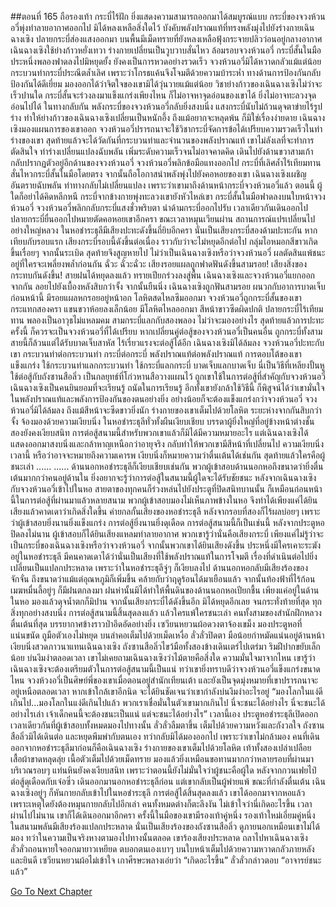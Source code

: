 ##ตอนที่ 165 ถือรองเท้า
กระบี่ไร้ฝัก ยิ่งแสดงความสามารถออกมาได้สมบูรณ์แบบ
กระบี่ของจวงห้วนอวี่พุ่งทำลายอากาศออกไป มิได้หลงเหลือสิ่งใดไว้ บังคับพลังปราณแท้ที่ทรงพลังมุ่งไปยังร่างกายเฉินฉางเซิง ปลายกระบี่ส่องแสงออกมา
บนพื้นมีเม็ดทรายที่ยังหลงเหลือฟุ้งกระจายปลิวว่อนอยู่กลางอากาศ
เฉินฉางเซิงใช้ย่างก้าวหยั่งเทวา ร่างกายเปลี่ยนเป็นวูบวาบสั่นไหว ล้อมรอบจวงห้วนอวี่ กระบี่สั้นในมือประหนึ่งพลองฟาดลงไปมิหยุดยั้ง
ยังคงเป็นการหวดอย่างรวดเร็ว
จวงห้วนอวี่มิได้หวาดกลัวแม้แต่น้อย กระบวนท่ากระบี่ประณีตล้ำเลิศ เพราะว่าโกรธแค้นจึงโจมตีด้วยความบ้าระห่ำ ทางด้านการป้องกันกลับป้องกันได้ดีเยี่ยม มองออกได้ว่าจิตใจของเขามิได้วุ่นวายแม้แต่น้อย
วิชาย่างก้าวของเฉินฉางเซิงไม่ว่าจะเร็วปานใด กระบี่สั้นจะร่วงลงมาแข็งแกร่งเพียงไหน ก็ไม่อาจหาจุดอ่อนของเขาได้ ยิ่งไม่อาจทะลวงจุดอ่อนไปได้ ในทางกลับกัน พลังกระบี่ของจวงห้วนอวี่กลับยิ่งสงบนิ่ง แสงกระบี่นับไม่ถ้วนดุจตาข่ายไร้รูปร่าง ทำให้ย่างก้าวของเฉินฉางเซิงเปลี่ยนเป็นหนักอึ้ง ถึงแม้อยากจะหลุดพ้น ก็มิใช่เรื่องง่ายดาย
เฉินฉางเซิงมองแผนการของเขาออก จวงห้วนอวี่ปรารถนาจะใช้วิชากระบี่จัดการข้อได้เปรียบความรวดเร็วในท่าร่างของเขา สุดท้ายแล้วจะได้วัดกันที่กระบวนท่าและจำนวนของพลังปราณแท้ เขาไม่ลังเลที่จะทำการตัดสินใจ ท่าร่างเปลี่ยนแปลงฉับพลัน เพิ่มระดับความเร็วจนไม่อาจคาดคิด เดินไปยังด้านขวาสามเก้า กลับปรากฏตัวอยู่อีกด้านของจวงห้วนอวี่
จวงห้วนอวี่พลิกข้อมือแทงออกไป กระบี่ที่เลิศล้ำไร้เทียมทาน สั่นไหวกระบี่สั้นในมือโดยตรง จากนั้นถือโอกาสนำพลังพุ่งไปยังคอหอยของเขา
เฉินฉางเซิงเผชิญอันตรายฉับพลัน ท่าทางกลับไม่เปลี่ยนแปลง เพราะว่าเขามาถึงด้านหน้ากระบี่จวงห้วนอวี่แล้ว
ตอนนี้ ผู้ใดก็อย่าได้คิดหลีกหนี
กระบี่จากข้างกายพุ่งทะลวงเขายังหัวไหล่เขา กระบี่สั้นในมือฟาดลงบนใบหน้าจวงห้วนอวี่
จวงห้วนอวี่พลิกกลับกระบี่แสงชั่วพริบตา นำด้ามกระบี่ออกไปรับ เวลาเดียวกันเดินออกไป ปลายกระบี่ยื่นออกไปหมายตัดคอหอยเขาอีกครา
ขณะเวลาหมุนเวียนผ่าน สถานการณ์แปรเปลี่ยนไปอย่างใหญ่หลวง
ในหอชำระธุลีมีเสียงปะทะดังขึ้นถี่ยิบอีกครา นั่นเป็นเสียงกระบี่สองด้ามปะทะกัน หากเทียบกับรอบแรก เสียงกระบี่รอบนี้ดังขึ้นต่อเนื่อง ราวกับว่าจะไม่หยุดอีกต่อไป กลุ่มไอหมอกสีขาวเกิดขึ้นเรื่อยๆ จากนั้นระเบิด สุดท้ายจึงสูญหายไป ไม่ว่าเป็นเฉินฉางเซิงหรือว่าจวงห้วนอวี่ ผลตัดสินแพ้ชนะอยู่ที่ใครจะเพลี่ยงพล้ำก่อนกัน
ฉั่วะ ฉั่วะฉั่วะ เสียงรอยแผลถูกฟาดฟันดังขึ้นสามรอย!
เสียงสิ่งของกระทบกันดังขึ้น!
สายฝนได้หยุดลงแล้ว ทรายเปียกร่วงลงสู่พื้น เฉินฉางเซิงและจวงห้วนอวี่แยกออกจากกัน ลอยไปยังเบื้องหลังสิบกว่าจั้ง จากนั้นยืนนิ่ง
เฉินฉางเซิงถูกฟันสามรอย ผนวกกับอาการบาดเจ็บก่อนหน้านี้ มีรอยแผลหกรอยอยู่หน้าอก โลหิตสดไหลซึมออกมา
จวงห้วนอวี่ถูกกระบี่สั้นของเขากระแทกสองครา แขนขวาห้อยลงเล็กน้อย มีโลหิตไหลออกมา สีหน้าขาวซีดผิดปกติ
ปลายกระบี่ไร้เทียมทาน พลองเป็นอาวุธไม่แหลมคม สามกระบี่แลกกับสองพลอง ไม่ว่าจะมองอย่างไร สุดท้ายแล้วการปะทะครั้งนี้ ก็ควรจะเป็นจวงห้วนอวี่ที่ได้เปรียบ
หากเปลี่ยนคู่ต่อสู้ของจวงห้วนอวี่เป็นคนอื่น ถูกกระบี่ทั้งสามสายนี้ก็ล้วนแต่ได้รับบาดเจ็บสาหัส ไร้เรี่ยวแรงจะต่อสู้ได้อีก
เฉินฉางเซิงมิได้ล้มลง
จวงห้วนอวี่ปะทะกับเขา กระบวนท่าต่อกระบวนท่า กระบี่ต่อกระบี่ พลังปราณแท้ต่อพลังปราณแท้ การตอบโต้ของเขาแข็งแกร่ง ใช้กระบวนท่าแลกกระบวนท่า ใช้กระบี่แลกกระบี่ บาดเจ็บแลกบาดเจ็บ
นี่เป็นวิธีที่เหลียงปั้นหูใช้ต่อสู้กับถังซานสือลิ่ว เป็นกลยุทธ์ที่โก่วหานสือวางแผนไว้
ถูกเขาใช้ในการต่อสู้ที่สำคัญกับจวงห้วนอวี่
เฉินฉางเซิงเป็นคนยินยอมที่จะเรียนรู้ ถนัดในการเรียนรู้ อีกทั้งเขายังกล้าใช้วิธีนี้ ก็พิสูจน์ได้ว่าเขามั่นใจในพลังปราณแท้และพลังการป้องกันของตนอย่างยิ่ง อย่างน้อยก็จะต้องแข็งแกร่งกว่าจวงห้วนอวี่
จวงห้วนอวี่มิได้ล้มลง ถึงแม้สีหน้าจะซีดขาวยิ่งนัก
ร่างกายของเขาเต็มไปด้วยโลหิต ระยะห่างจากกันสิบกว่าจั้ง จ้องมองด้วยความเงียบนิ่ง
ในหอชำระธุลีทั่วทั้งผืนเงียบเชียบ
บรรดาผู้ยิ่งใหญ่ที่อยู่ข้างหน้าต่างชั้นสองยังคงเงียบสนิท การต่อสู้สนามนี้สำหรับพวกเขาแล้วก็มิได้มีความหมายอะไร แต่เฉินฉางเซิงได้แสดงออกมาสงบนิ่งและกล้าหาญเหนือกว่าอายุจริง กลับทำให้พวกเขามีสีหน้าที่เปลี่ยนไป ความเงียบนิ่งเวลานี้ หรือว่าอาจจะหมายถึงความเคารพ
เงียบนิ่งก็หมายความว่าตื่นเต้นได้เช่นกัน
สุดท้ายแล้วใครคือผู้ชนะเล่า
......
......
ด้านนอกหอชำระธุลีก็เงียบเชียบเช่นกัน
พวกผู้เข้าสอบด้านนอกหอถึงขนาดว่ายิ่งตื่นเต้นมากกว่าคนอยู่ด้านใน ยิ่งอยากจะรู้ว่าการต่อสู้ในสนามนี้ผู้ใดจะได้รับชัยชนะ
หลังจากเฉินฉางเซิงกับจวงห้วนอวี่เข้าไปในหอ สายตาของทุกคนก็ร่วงหล่นไปยังประตูที่ปิดสนิทบานนั้น
ก็เหมือนก่อนหน้านี้ในการต่อสู้ที่ผ่านมาแล้วหลายสนาม พวกผู้เข้าสอบมองไม่เห็นภาพข้างในหอ จึงทำได้เพียงแค่ได้ยินเสียงแล้วคาดเดาว่าเกิดสิ่งใดขึ้น
ค่ายกลกั้นเสียงของหอชำระธุลี หลังจากรอบที่สองก็ไร้ผลบ่อยๆ เพราะว่าผู้เข้าสอบยิ่งนานยิ่งแข็งแกร่ง การต่อสู้ยิ่งนานยิ่งดุเดือด
การต่อสู้สนามนี้ก็เป็นเช่นนี้ หลังจากประตูหอปิดลงไม่นาน ผู้เข้าสอบก็ได้ยินเสียงแหลมทำลายอากาศ พวกเขารู้ว่านั่นคือเสียงกระบี่ เพียงแค่ไม่รู้ว่าจะเป็นกระบี่ของเฉินฉางเซิงหรือว่าจวงห้วนอวี่ จากนั้นพวกเขาได้ยินเสียงดังขึ้น ประหนึ่งมีใครเคาะระฆังอยู่ในหอชำระธุลี มีคนคาดเดาได้ว่านั่นเป็นเสียงที่ใช้พลังปราณแท้ในการโจมตี
เรื่องที่ดำเนินต่อไปยิ่งเปลี่ยนเป็นแปลกประหลาด
เพราะว่าในหอชำระธุลีจู่ๆ ก็เงียบลงไป ด้านนอกหอกลับมีเสียงร้องของจักจั่น ถึงขนาดว่าแม้แต่อุณหภูมิก็เพิ่มขึ้น คล้ายกับว่าฤดูร้อนได้มาเยือนแล้ว จากนั้นท้องฟ้าที่ไร้ก้อนเมฆหมื่นลี้อยู่ๆ ก็มีฝนตกลงมา ฝนห่านั้นมิได้ทำให้พื้นดินของด้านนอกหอเปียกชื้น เพียงแค่อยู่ในด้านในหอ มองแล้วดุจน้ำตกก็มิปาน
จากนั้นเสียงกระบี่ได้ดังขึ้นอีก มิได้หยุดอีกเลย จนกระทั่งท้ายที่สุด ทุกสิ่งทุกอย่างสงบนิ่ง
การต่อสู้สนามนี้สิ้นสุดลงแล้ว แล้วใครแพ้ใครชนะเล่า
คนทั้งสามของสำนักฝึกหลวงตื่นเต้นที่สุด บรรยากาศข้างราวป่าอึดอัดอย่างยิ่ง
เซวียนหยวนผ้อดวงตาจ้องเขม็ง มองประตูหอที่แน่นขนัด ถูมือตัวเองไม่หยุด บนลำคอเต็มไปด้วยเม็ดเหงื่อ
ลั่วลั่วปิดตา มือน้อยกำหมัดแน่นอยู่ด้านหน้า เงียบนิ่งสวดภาวนาแทนเฉินฉางเซิง
ถังซานสือลิ่วไขว้มือทั้งสองข้างเดินเตร่ไปเตร่มา ริมฝีปากขยับเล็กน้อย บ่นงึมงำตลอดเวลา เขาไม่เคยถามเฉินฉางเซิงว่าไม้ตายคือสิ่งใด ความมั่นใจมาจากไหน เขารู้ว่าเฉินฉางเซิงจะต้องเตรียมตัวในการต่อสู้สนามนี้เป็นแน่ ทว่าเขายิ่งทราบดีว่าจวงห้วนอวี่แข็งแกร่งขนาดไหน จวงห้วงอวี่เป็นศิษย์พี่ของเขาเมื่อตอนอยู่สำนักเทียนเต้า และยังเป็นจุดมุ่งหมายที่เขาปรารถนาจะอยู่เหนือตลอดเวลา หากเข้าใกล้เขาอีกนิด จะได้ยินชัดเจนว่าเขากำลังบ่นงึมงำอะไรอยู่ “มองโลกในแง่ดีเกินไป...มองโลกในแง่ดีเกินไปแล้ว พวกเราเชื่อมั่นในตัวเขามากเกินไป นี่จะชนะได้อย่างไร นี่จะชนะได้อย่างไรเล่า เจ้าเด็กคนนี้จะต้องชนะเป็นแน่ แต่จะชนะได้อย่างไร”
เวลานี้เอง ประตูหอชำระธุลีเปิดออก
เวลาเดียวกันที่ผู้เข้าสอบทั้งหมดมองไปทางนั้น
ลั่วลั่วลืมตาขึ้น เต็มไปด้วยความหวังและกังวลใจ
ถังซานสือลิ่วมิได้เดินต่อ และหยุดพึมพำกับตนเอง ทว่ากลับมิได้มองออกไป เพราะว่าเขาไม่กล้ามอง
คนที่เดินออกจากหอชำระธุลีมาก่อนก็คือเฉินฉางเซิง
ร่างกายของเขาเต็มไปด้วยโลหิต เท้าทั้งสองเปล่าเปลือย เสื้อผ้าขาดหลุดลุ่ย เนื้อตัวเต็มไปด้วยเม็ดทราย มองแล้วยิ่งเหมือนขอทานมากกว่าหลายรอบที่ผ่านมา
บริเวณรอบๆ แท่นหินยังคงเงียบสนิท เพราะว่าตอนนี้ยังไม่มั่นใจว่าผู้ชนะคือผู้ใด
หลังจากกวนเฟยไป๋ต่อสู้ดุเดือดกับเจ๋อซิ่ว เดินออกมานอกหอชำระธุลีก่อน แต่เขากลับเป็นผู้พ่ายแพ้
ขณะที่กำลังตื่นเต้น เฉินฉางเซิงอยู่ๆ ก็หันกายกลับเข้าไปในหอชำระธุลี
การต่อสู้ได้สิ้นสุดลงแล้ว เขาได้ออกมาจากหอแล้ว เพราะเหตุใดยังต้องหมุนกายกลับไปอีกเล่า คนทั้งหมดต่างก็ตะลึงงัน ไม่เข้าใจว่านี่เกิดอะไรขึ้น
เวลาผ่านไปไม่นาน เขาก็ได้เดินออกมาอีกครา ครั้งนี้ในมือของเขามีรองเท้าคู่หนึ่ง
รองเท้าใหม่เอี่ยมคู่หนึ่ง
ในสนามพลันมีเสียงร้องแปลกประหลาด นั่นเป็นเสียงร้องของถังซานสือลิ่ว
ดูภายนอกเหมือนเขาไม่ได้มอง ทว่าในความเป็นจริงหางตามองไปทางนั้นตลอด
เขาร้องเสียงประหลาด ถลาไปหาเฉินฉางเซิง
ลั่วลั่วถอนหายใจออกมายาวเหยียด ตบอกตนเองเบาๆ บนใบหน้าเต็มไปด้วยความหวาดกลัวภายหลัง และยินดี
เซวียนหยวนผ้อไม่เข้าใจ เกาศีรษะพลางเอ่ยว่า “เกิดอะไรขึ้น”
ลั่วลั่วกล่าวตอบ “อาจารย์ชนะแล้ว”




[Go To Next Chapter]( ./167.md)